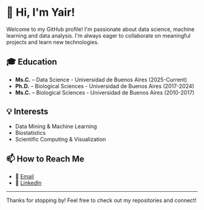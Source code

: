 # 👋 Hi, I'm Yair!
Welcome to my GitHub profile! I'm passionate about data science, machine learning and data analysis. I'm always eager to collaborate on meaningful projects and learn new technologies.

## 🎓 Education
- **Ms.C.** – Data Science - Universidad de Buenos Aires (2025-Current)
- **Ph.D.** – Biological Sciences - Universidad de Buenos Aires (2017-2024)
- **Ms.C.** – Biological Sciences - Universidad de Buenos Aires (2010-2017)


## 💡 Interests
- Data Mining & Machine Learning
- Biostatistics
- Scientific Computing & Visualization


## 📫 How to Reach Me
- 📧 [Email](mailto:ybbarnatan@gmail.com)
- 💼 [LinkedIn](https://www.linkedin.com/in/yair-barnatan/)


---

Thanks for stopping by! Feel free to check out my repositories and connect!
